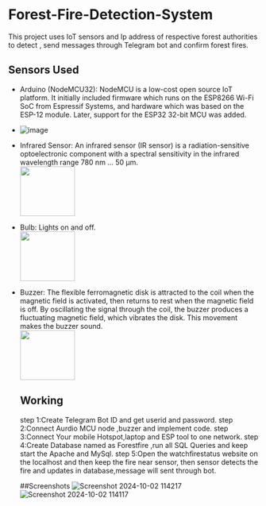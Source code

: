 # Forest-Fire-Detection-System
This project uses IoT sensors and Ip address of respective forest authorities to detect , send messages through Telegram bot and confirm forest fires.

## Sensors Used
  - Arduino (NodeMCU32): NodeMCU is a low-cost open source IoT platform. It initially included firmware which runs on the ESP8266 Wi-Fi SoC from Espressif Systems, and hardware which was based on the ESP-12 module. Later, support for the ESP32 32-bit MCU was added.
  - ![image](https://github.com/user-attachments/assets/4ac45ba8-95c7-4cb7-bd7d-24212df40e36)
  - Infrared Sensor: An infrared sensor (IR sensor) is a radiation-sensitive optoelectronic component with a spectral sensitivity in the infrared wavelength range 780 nm … 50 µm.
    <br> <img src="https://user-images.githubusercontent.com/72027411/219781449-ac07dc65-7213-4e57-be0c-0a84b80511dd.png" width="110" height="100">
  - Bulb: Lights on and off.
    <br> <img src="https://user-images.githubusercontent.com/72027411/211212492-8c49b6f3-6a92-4798-b2bd-b7157ad147d5.jpg" width="110" height="100">
    
  - Buzzer: The flexible ferromagnetic disk is attracted to the coil when the magnetic field is activated, then returns to rest when the magnetic field is off. By oscillating the signal through the coil, the buzzer produces a fluctuating magnetic field, which vibrates the disk. This movement makes the buzzer sound.
    <br> <img src="https://user-images.githubusercontent.com/72027411/211212502-3d92abbe-0f13-42a0-acff-27a8c9bad98c.jpg" width="110" height="100">
    ## Working
    step 1:Create Telegram Bot ID and get userid and password.
    step 2:Connect Aurdio MCU node ,buzzer and implement code.
    step 3:Connect Your mobile Hotspot,laptop and ESP tool to one network.
    step 4:Create Database named as Forestfire ,run all SQL Queries and keep start the Apache and MySql.
    step 5:Open the watchfirestatus website on the localhost and then keep the fire near sensor, then sensor detects the fire and updates in database,message will sent through bot.

    ##Screenshots
    ![Screenshot 2024-10-02 114217](https://github.com/user-attachments/assets/2692c7a3-3ca9-4e44-a580-6db258d5fdd1)
    ![Screenshot 2024-10-02 114117](https://github.com/user-attachments/assets/712db109-1556-4f50-906d-6d38ed6936f9)
    

    


    
    

